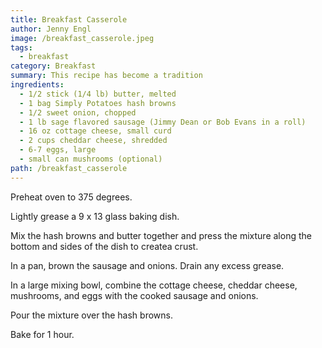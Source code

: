 ```yaml
---
title: Breakfast Casserole
author: Jenny Engl
image: /breakfast_casserole.jpeg
tags:
  - breakfast
category: Breakfast
summary: This recipe has become a tradition
ingredients:
  - 1/2 stick (1/4 lb) butter, melted
  - 1 bag Simply Potatoes hash browns
  - 1/2 sweet onion, chopped
  - 1 lb sage flavored sausage (Jimmy Dean or Bob Evans in a roll)
  - 16 oz cottage cheese, small curd
  - 2 cups cheddar cheese, shredded
  - 6-7 eggs, large
  - small can mushrooms (optional)
path: /breakfast_casserole
---
```

Preheat oven to 375 degrees.

Lightly grease a 9 x 13 glass baking dish.

Mix the hash browns and butter together and press the mixture along the bottom and sides of the dish to createa crust.

In a pan, brown the sausage and onions.  Drain any excess grease.

In a large mixing bowl, combine the cottage cheese, cheddar cheese, mushrooms, and eggs with the cooked sausage and onions.

Pour the mixture over the hash browns.

Bake for 1 hour.
